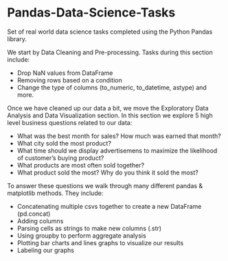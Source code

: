 # Pandas-Data-Science-Tasks
Set of real world data science tasks completed using the Python Pandas library.


We start by Data Cleaning and Pre-processing. Tasks during this section include:
- Drop NaN values from DataFrame
- Removing rows based on a condition
- Change the type of columns (to_numeric, to_datetime, astype) and more.

Once we have cleaned up our data a bit, we move the Exploratory Data Analysis and Data Visualization section. In this section we explore 5 high level business questions related to our data:
- What was the best month for sales? How much was earned that month?
- What city sold the most product?
- What time should we display advertisemens to maximize the likelihood of customer’s buying product?
- What products are most often sold together?
- What product sold the most? Why do you think it sold the most?

To answer these questions we walk through many different pandas & matplotlib methods. They include:
- Concatenating multiple csvs together to create a new DataFrame (pd.concat)
- Adding columns
- Parsing cells as strings to make new columns (.str)
- Using groupby to perform aggregate analysis
- Plotting bar charts and lines graphs to visualize our results
- Labeling our graphs
